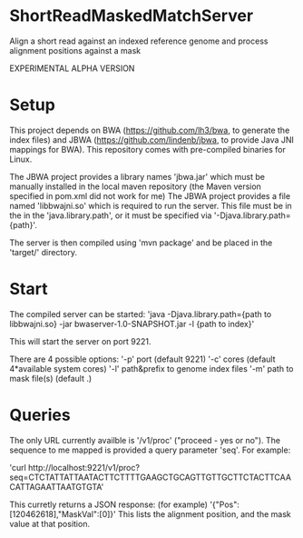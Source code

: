 # ShortReadMaskedMatchServer

Align a short read against an indexed reference genome and process alignment positions against a mask

EXPERIMENTAL ALPHA VERSION

# Setup

This project depends on BWA (https://github.com/lh3/bwa, to generate the index files) and JBWA (https://github.com/lindenb/jbwa, to provide Java JNI mappings for BWA).
This repository comes with pre-compiled binaries for Linux.

The JBWA project provides a library names 'jbwa.jar' which must be manually installed in the local maven repository (the Maven version specified in pom.xml did not work for me)
The JBWA project provides a file named 'libbwajni.so' which is required to run the server. This file must be in the in the 'java.library.path', or it must be specified via '-Djava.library.path={path}'.

The server is then compiled using 'mvn package' and be placed in the 'target/' directory.

# Start

The compiled server can be started:
'java -Djava.library.path={path to libbwajni.so} -jar bwaserver-1.0-SNAPSHOT.jar -l {path to index}'

This will start the server on port 9221.

There are 4 possible options:
'-p'  port (default 9221)
'-c'  cores (default 4*available system cores)
'-l'  path&prefix to genome index files
'-m'  path to mask file(s) (default .)

# Queries

The only URL currently availble is '/v1/proc' ("proceed - yes or no"). The sequence to me mapped is provided a query parameter 'seq'. For example:

'curl http://localhost:9221/v1/proc?seq=CTCTATTATTAATACTTCTTTTGAAGCTGCAGTTGTTGCTTCTACTTCAACATTAGAATTAATGTGTA'

This curretly returns a JSON response: (for example) '{"Pos":[120462618],"MaskVal":[0]}'
This lists the alignment position, and the mask value at that position.
